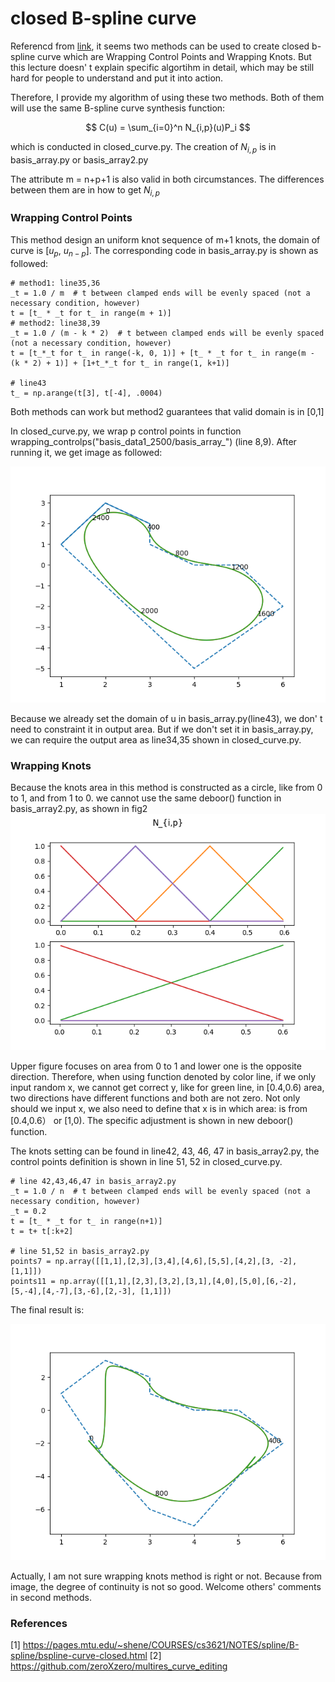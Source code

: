 # closed B-spline curve


Referencd from [link](https://pages.mtu.edu/~shene/COURSES/cs3621/NOTES/spline/B-spline/bspline-curve-closed.html), it seems
two methods can be used to create closed b-spline curve which are Wrapping Control Points and Wrapping Knots. But this lecture doesn' t 
explain specific algortihm in detail, which may be still hard for people to understand and put it into action.

Therefore, I provide my algorithm of using these two methods. Both of them will use the same B-spline curve synthesis function:


$$ C(u) = \sum_{i=0}^n N_{i,p}(u)P_i $$

which is conducted in closed_curve.py. The creation of $N_{i,p}$ is in basis_array.py or basis_array2.py

The attribute m = n+p+1 is also valid in both circumstances. The differences between them are in how to get $N_{i,p}$
###  Wrapping Control Points
    
This method design an uniform knot sequence of m+1 knots, the domain of curve is [$u_p$, $u_{n-p}$]. The corresponding
code in basis_array.py is shown as followed:

```buildoutcfg
# method1: line35,36
_t = 1.0 / m  # t between clamped ends will be evenly spaced (not a necessary condition, however)
t = [t_ * _t for t_ in range(m + 1)]
# method2: line38,39
_t = 1.0 / (m - k * 2)  # t between clamped ends will be evenly spaced (not a necessary condition, however)
t = [t_*_t for t_ in range(-k, 0, 1)] + [t_ * _t for t_ in range(m - (k * 2) + 1)] + [1+t_*_t for t_ in range(1, k+1)]

# line43
t_ = np.arange(t[3], t[-4], .0004)

```

Both methods can work but method2 guarantees that valid domain is in [0,1]

In closed_curve.py, we wrap p control points in function wrapping_controlps("basis_data1_2500/basis_array_") (line 8,9). After
running it, we get image as followed:

![AnVIL Image](./output/wrapping_controlps.png)


Because we already set the domain of u in basis_array.py(line43), we don' t need to constraint it in output area. But if we 
don't set it in basis_array.py, we can require the output area as line34,35 shown in closed_curve.py.


### Wrapping Knots

Because the knots area in this method is constructed as a circle, like from 0 to 1, and from 1 to 0.
we cannot use the same deboor() function in basis_array2.py, as shown in fig2 ![AnVIL Image](./output/basis_fig_4.png)

Upper figure focuses on area from 0 to 1 and lower one is the opposite direction. Therefore, when using function denoted by color line,
if we only input random x, we cannot get correct y, like for green line, in [0.4,0.6) area, two directions 
have different functions and both are not zero. Not only should we input x, we also need to define that x is in which area: is from [0.4,0.6） or [1,0).
The specific adjustment is shown in new deboor() function.

The knots setting can be found in line42, 43, 46, 47 in basis_array2.py, the control points definition is shown in line 51, 52 in closed_curve.py. 
```buildoutcfg
# line 42,43,46,47 in basis_array2.py
_t = 1.0 / n  # t between clamped ends will be evenly spaced (not a necessary condition, however)
_t = 0.2
t = [t_ * _t for t_ in range(n+1)]
t = t+ t[:k+2]

# line 51,52 in basis_array2.py
points7 = np.array([[1,1],[2,3],[3,4],[4,6],[5,5],[4,2],[3, -2], [1,1]])
points11 = np.array([[1,1],[2,3],[3,2],[3,1],[4,0],[5,0],[6,-2],[5,-4],[4,-7],[3,-6],[2,-3], [1,1]])

```

The final result is:

![AnVIL Image](./output/wrapping_knots.png)

Actually, I am not sure wrapping knots method is right or not. Because from image, the degree of continuity is not so good. 
Welcome others' comments in second methods.


### References
[1] https://pages.mtu.edu/~shene/COURSES/cs3621/NOTES/spline/B-spline/bspline-curve-closed.html
[2] https://github.com/zeroXzero/multires_curve_editing

